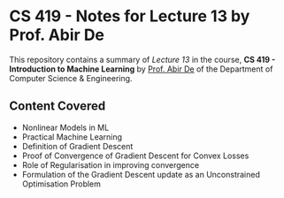 # CS 419 - Notes for Lecture 13 by Prof. Abir De
This repository contains a summary of *Lecture 13* in the course, **CS 419 - Introduction to Machine Learning** by [Prof. Abir De](https://scholar.google.co.in/citations?user=_9ZKKbIAAAAJ&hl=en) of the Department of Computer Science & Engineering.

## Content Covered
- Nonlinear Models in ML
- Practical Machine Learning
- Definition of Gradient Descent
- Proof of Convergence of Gradient Descent for Convex Losses
- Role of Regularisation in improving convergence
- Formulation of the Gradient Descent update as an Unconstrained Optimisation Problem
